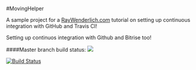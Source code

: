 #MovingHelper

A sample project for a [RayWenderlich.com](http://www.raywenderlich.com) tutorial on setting up continuous integration with GitHub and Travis CI! 

Setting up continuos integration with Github and Bitrise too!


####Master branch build status: 
![](https://travis-ci.org/leobarrospereira/MovingHelperCI.svg?branch=master)

[![Build Status](https://www.bitrise.io/app/41d58fbe7cfd8fc0.svg?token=MjKKUzjIZStwnol2bgo_AQ&branch=master)](https://www.bitrise.io/app/41d58fbe7cfd8fc0)